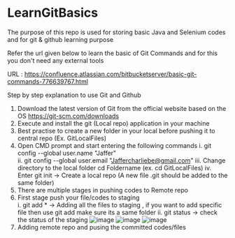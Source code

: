 # LearnGitBasics
The purpose of this repo is used for storing basic Java and Selenium codes and for git &amp; github learning purpose

Refer the url given below to learn the basic of Git Commands and for this you don't need any external tools

URL : https://confluence.atlassian.com/bitbucketserver/basic-git-commands-776639767.html


Step by step explanation to use Git and Github

1. Download the latest version of Git from the official website based on the OS
  https://git-scm.com/downloads
2. Execute and install the git (Local repo) application in your machine
3. Best practise to create a new folder in your local before pushing it to central repo (Ex. GitLocalFiles) 
4. Open CMD prompt and start entering the following commands
    i.    git config --global user.name "Jaffer"  
    ii.   git config --global user.email "Jaffercharliebe@gmail.com"
    iii.  Change directory to the local folder cd Foldername (ex. cd GitLocalFiles)
    iv.   Enter git init -> Create a local repo (A new file .git should be added to the same folder)
5. There are multiple stages in pushing codes to Remote repo
6. First stage push your file/codes to staging  
    i.  git add * -> Adding all the files to staging     , if you want to add specific file then use git add <filename> make sure its a same folder
    ii. git status -> check the status of the staging
![image](https://user-images.githubusercontent.com/61991616/232758078-393e8628-840a-4450-958f-c590b31f61e0.png)
![image](https://user-images.githubusercontent.com/61991616/232758192-277bd64f-f513-4899-ae22-3ac1e32855c1.png)
![image](https://user-images.githubusercontent.com/61991616/232758452-08d9fa25-90b0-471b-bbf8-a394f005c8b3.png)
7. Adding remote repo and pusing the committed codes/files 

